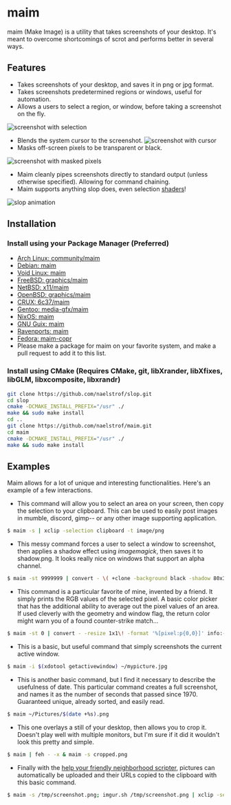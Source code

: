 # maim
maim (Make Image) is a utility that takes screenshots of your desktop. It's meant to overcome shortcomings of scrot and performs better in several ways.

## Features
* Takes screenshots of your desktop, and saves it in png or jpg format.
* Takes screenshots predetermined regions or windows, useful for automation.
* Allows a users to select a region, or window, before taking a screenshot on the fly.

![screenshot with selection](http://i.imgur.com/ILZKJCT.png)
* Blends the system cursor to the screenshot.
![screenshot with cursor](http://i.imgur.com/PD1bgBg.png)
* Masks off-screen pixels to be transparent or black.

![screenshot with masked pixels](http://i.imgur.com/kMkcHlZ.png)
* Maim cleanly pipes screenshots directly to standard output (unless otherwise specified). Allowing for command chaining.
* Maim supports anything slop does, even selection [shaders](https://github.com/naelstrof/slop#shaders)!

![slop animation](http://i.giphy.com/kfBLafeJfLs2Y.gif)


## Installation

### Install using your Package Manager (Preferred)
* [Arch Linux: community/maim](https://www.archlinux.org/packages/community/x86_64/maim/)
* [Debian: maim](https://tracker.debian.org/pkg/maim)
* [Void Linux: maim](https://github.com/voidlinux/void-packages/blob/24ac22af44018e2598047e5ef7fd3522efa79db5/srcpkgs/maim/template)
* [FreeBSD: graphics/maim](http://www.freshports.org/graphics/maim/)
* [NetBSD: x11/maim](http://pkgsrc.se/x11/maim)
* [OpenBSD: graphics/maim](http://openports.se/graphics/maim)
* [CRUX: 6c37/maim](https://github.com/6c37/crux-ports/tree/3.3/maim)
* [Gentoo: media-gfx/maim](https://packages.gentoo.org/packages/media-gfx/maim)
* [NixOS: maim](https://github.com/NixOS/nixpkgs/blob/master/pkgs/tools/graphics/maim/default.nix)
* [GNU Guix: maim](https://www.gnu.org/software/guix/packages/#maim)
* [Ravenports: maim](http://www.ravenports.com/catalog/bucket_B4/maim/standard/)
* [Fedora: maim-copr](https://copr.fedorainfracloud.org/coprs/shymega/maim-copr/)
* Please make a package for maim on your favorite system, and make a pull request to add it to this list.

### Install using CMake (Requires CMake, git, libXrander, libXfixes, libGLM, libxcomposite, libxrandr)
```bash
git clone https://github.com/naelstrof/slop.git
cd slop
cmake -DCMAKE_INSTALL_PREFIX="/usr" ./
make && sudo make install
cd ..
git clone https://github.com/naelstrof/maim.git
cd maim
cmake -DCMAKE_INSTALL_PREFIX="/usr" ./
make && sudo make install
```

## Examples
Maim allows for a lot of unique and interesting functionalities. Here's an example of a few interactions.

* This command will allow you to select an area on your screen, then copy the selection to your clipboard. This can be used to easily post images in mumble, discord, gimp-- or any other image supporting application.
```bash
$ maim -s | xclip -selection clipboard -t image/png
```

* This messy command forces a user to select a window to screenshot, then applies a shadow effect using *imagemagick*, then saves it to shadow.png. It looks really nice on windows that support an alpha channel.
```bash
$ maim -st 9999999 | convert - \( +clone -background black -shadow 80x3+5+5 \) +swap -background none -layers merge +repage shadow.png
```

* This command is a particular favorite of mine, invented by a friend. It simply prints the RGB values of the selected pixel. A basic color picker that has the additional ability to average out the pixel values of an area. If used cleverly with the geometry and window flag, the return color might warn you of a found counter-strike match...
```bash
$ maim -st 0 | convert - -resize 1x1\! -format '%[pixel:p{0,0}]' info:-
```

* This is a basic, but useful command that simply screenshots the current active window.
```bash
$ maim -i $(xdotool getactivewindow) ~/mypicture.jpg
```

* This is another basic command, but I find it necessary to describe the usefulness of date. This particular command creates a full screenshot, and names it as the number of seconds that passed since 1970. Guaranteed unique, already sorted, and easily read.
```bash
$ maim ~/Pictures/$(date +%s).png
```

* This one overlays a still of your desktop, then allows you to crop it. Doesn't play well with multiple monitors, but I'm sure if it did it wouldn't look this pretty and simple.
```bash
$ maim | feh - -x & maim -s cropped.png
```

* Finally with the [help your friendly neighborhood scripter](https://github.com/tremby/imgur.sh), pictures can automatically be uploaded and their URLs copied to the clipboard with this basic command.
```bash
$ maim -s /tmp/screenshot.png; imgur.sh /tmp/screenshot.png | xclip -selection clipboard
```
